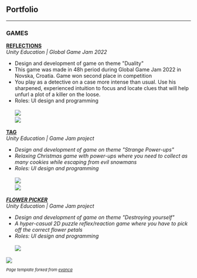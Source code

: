 ## Portfolio

---

### GAMES 

<b>[REFLECTIONS](https://imt-rexx.itch.io/reflections)</b>
<br>
<i>Unity Education | Global Game Jam 2022</i><br>
- Design and development of game on theme "Duality"<br>
- This game was made in 48h period during Global Game Jam 2022
in Novska, Croatia. Game won second place in competition<br>
- You play as a detective on a case more intense than usual. Use his sharpened, experienced intuition to focus and locate clues that will help unfurl a plot of a killer on the loose.<br>
- Roles: UI design and programming<br><br>
<img src="https://img.itch.zone/aW1nLzgwNjM1MjIucG5n/original/tpLy3u.png?raw=true"/><br>
<img src="https://img.itch.zone/aW1hZ2UvMTM4NDIzMS84MDYzMjc2LnBuZw==/original/jmd2Cc.png?raw=true"/><br>

<b>[TAG](https://adamas2021.itch.io/tag)</b>
<br>
<i>Unity Education | Game Jam project<i/><br>
- Design and development of game on theme "Strange Power-ups"<br>
- Relaxing Christmas game with power-ups where you need to
collect as many cookies while escaping from evil snowmans<br>
- Roles: UI design and programming<br><br>
<img src="https://bernardaspoljaric.github.io/images/Tag.PNG?raw=true"/><br>
<img src="https://img.itch.zone/aW1hZ2UvMTMwOTYwNC83NjY5NzcyLnBuZw==/original/E%2BbFY0.png?raw=true"/><br>

<b>[FLOWER PICKER](https://callmetoots.itch.io/flower-picker)</b>
<br>
<i>Unity Education | Game Jam project<i/><br>
- Design and development of game on theme "Destroying yourself"<br>
- A hyper-casual 2D puzzle reflex/reaction game where you have to
pick off the correct flower petals<br>
- Roles: UI design and programming<br><br>
<img src="https://img.itch.zone/aW1hZ2UvMTI3MDEyNC83NDAyNTY2LmpwZw==/original/p1RtAD.jpg?raw=true"/><br>
<img src="https://img.itch.zone/aW1nLzc0MDI3NjMuanBn/original/vt777s.jpg?raw=true"/>

<p style="font-size:11px">Page template forked from <a href="https://github.com/evanca/quick-portfolio">evanca</a></p>
<!-- Remove above link if you don't want to attibute -->
